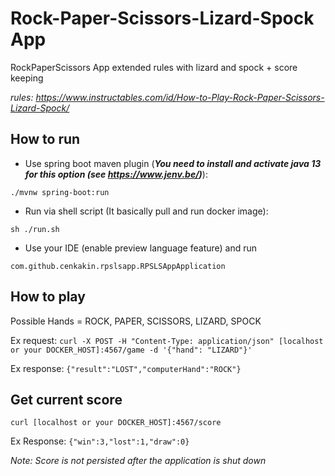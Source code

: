 # Rock-Paper-Scissors-Lizard-Spock App

RockPaperScissors App extended rules with lizard and spock + score keeping

_rules: https://www.instructables.com/id/How-to-Play-Rock-Paper-Scissors-Lizard-Spock/_

## How to run
- Use spring boot maven plugin (***You need to install and activate java 13 for this option (see https://www.jenv.be/)***):

```
./mvnw spring-boot:run
```

- Run via shell script (It basically pull and run docker image):
 
```
sh ./run.sh
```

- Use your IDE (enable preview language feature) and run 
 ```
com.github.cenkakin.rpslsapp.RPSLSAppApplication
```

## How to play

Possible Hands = ROCK, PAPER, SCISSORS, LIZARD, SPOCK

Ex request:
```curl -X POST -H "Content-Type: application/json" [localhost or your DOCKER_HOST]:4567/game -d '{"hand": "LIZARD"}'```

Ex response:
```{"result":"LOST","computerHand":"ROCK"}```

## Get current score

```curl [localhost or your DOCKER_HOST]:4567/score```

Ex Response:
```{"win":3,"lost":1,"draw":0}```

_Note: Score is not persisted after the application is shut down_ 



